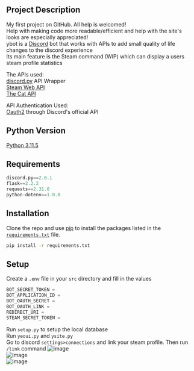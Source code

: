 ## Project Description
My first project on GitHub. All help is welcomed! <br/>
Help with making code more readable/efficient and help with the site's looks are especially appreciated! <br/>
ybot is a [Discord](https://discord.com/) bot that works with APIs to add small quality of life changes to the discord experience <br/>
Its main feature is the Steam command (WIP) which can display a users steam profile statistics

The APIs used: <br/>
[discord.py](https://discordpy.readthedocs.io/en/stable/) API Wrapper <br/>
[Steam Web API](https://steamcommunity.com/dev) <br/>
[The Cat API](https://thecatapi.com/)

API Authentication Used: <br/>
[Oauth2](https://discord.com/developers/docs/topics/oauth2) through Discord's official API

## Python Version
[Python 3.11.5](https://www.python.org/downloads/release/python-3115/)

## Requirements
```python
discord.py==2.0.1
flask==2.2.2
requests==2.31.0
python-dotenv==1.0.0
```
## Installation
Clone the repo and use [pip](https://pip.pypa.io/en/stable/) to install the packages listed in the [`requirements.txt`](https://github.com/korok0/ybot/blob/main/requirements.txt) file. 

```bash 
pip install -r requirements.txt
```

## Setup
Create a `.env` file in your `src` directory and fill in the values
```python
BOT_SECRET_TOKEN = 
BOT_APPLICATION_ID = 
BOT_OAUTH_SECRET = 
BOT_OAUTH_LINK = 
REDIRECT_URI = 
STEAM_SECRET_TOKEN = 
```
Run `setup.py` to setup the local database<br/>
Run `yeoui.py` and `ysite.py` <br/>
Go to discord `settings>connections` and link your steam profile. Then run `/link` command 
![image](https://github.com/korok0/ybot/assets/140355502/bf0aa017-5b26-4c36-97fc-64540b85fe2a) <br/>
![image](https://github.com/korok0/ybot/assets/140355502/f41cd001-184d-4518-a2b3-8821afbe175e) <br/>
![image](https://github.com/korok0/ybot/assets/140355502/2aae649a-4a62-4b93-abe8-9a2ca0897a15)


